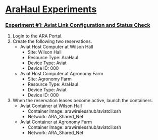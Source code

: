 # [AraHaul Experiments](https://arawireless.readthedocs.io/en/latest/ara_experiments/ara_haul_experiments.html)

### [Experiment #1: Aviat Link Configuration and Status Check](https://arawireless.readthedocs.io/en/latest/ara_experiments/arahaul_experiments/aviat_status_check.html)

1. Login to the ARA Portal.
2. Create the following two reservations.
    - Aviat Host Computer at Wilson Hall
      - Site: Wilson Hall
      - Resource Type: AraHaul
      - Device Type: Aviat
      - Device ID: 000
    - Aviat Host Computer at Agronomy Farm
      - Site: Agronomy Farm
      - Resource Type: AraHaul
      - Device Type: Aviat
      - Device ID: 000
3. When the reservation leases become active, launch the containers.
     - Aviat Container at Wilson Hall
       - Container Image: arawirelesshub/aviatcli:ssh
       - Network: ARA_Shared_Net
     - Aviat Container at Agronomy Farm
       - Container Image: arawirelesshub/aviatcli:ssh
       - Network: ARA_Shared_Net
